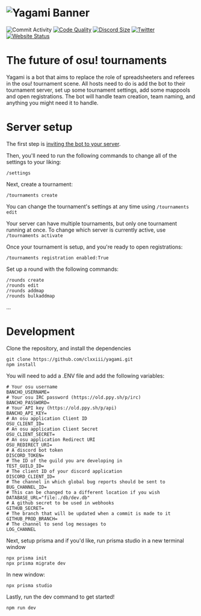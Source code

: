 # ![Yagami Banner](https://i.imgur.com/YRiIrgs.png)

![Commit Activity](https://img.shields.io/github/commit-activity/w/clxxiii/yagami?style=for-the-badge&color=F34E87&label=commits)
[![Code Quality](https://img.shields.io/lgtm/grade/javascript/github/clxxiii/yagami?color=F34E87&label=Code%20Quality&logo=LGTM&style=for-the-badge)](https://lgtm.com/projects/g/clxxiii/yagami)
[![Discord Size](https://img.shields.io/discord/958473297106985010?label=Discord&style=for-the-badge&color=F34E87&logo=discord)](https://yagami.clxxiii.dev/discord)
[![Twitter](https://img.shields.io/twitter/follow/clxxiii1?color=F34E87&label=Follow%20the%20dev&logo=Twitter&style=for-the-badge)](https://twitter.com/clxxiii1)
[![Website Status](https://img.shields.io/website?style=for-the-badge&url=https%3A%2F%2Fyagami.clxxiii.dev&up_color=F34E87&down_color=darkred)](https://yagami.clxxiii.dev)

# The future of osu! tournaments

Yagami is a bot that aims to replace the role of spreadsheeters and referees in the osu! tournament scene. All hosts need to do is add the bot to their tournament server, set up some tournament settings, add some mappools and open registrations. The bot will handle team creation, team naming, and anything you might need it to handle.

# Server setup

The first step is [inviting the bot to your server](https://yagami.clxxiii.dev/invite).

Then, you'll need to run the following commands to change all of the settings to your liking:

```
/settings
```

Next, create a tournament:

```
/tournaments create
```

You can change the tournament's settings at any time using `/tournaments edit`

Your server can have multiple tournaments, but only one tournament running at once.
To change which server is currently active, use `/tournaments activate`

Once your tournament is setup, and you're ready to open registrations:

```
/tournaments registration enabled:True
```

Set up a round with the following commands:

```
/rounds create
/rounds edit
/rounds addmap
/rounds bulkaddmap
```

...

# Development

Clone the repository, and install the dependencies

```
git clone https://github.com/clxxiii/yagami.git
npm install
```

You will need to add a .ENV file and add the following variables:

```env
# Your osu username
BANCHO_USERNAME=
# Your osu IRC password (https://old.ppy.sh/p/irc)
BANCHO_PASSWORD=
# Your API key (https://old.ppy.sh/p/api)
BANCHO_API_KEY=
# An osu application Client ID
OSU_CLIENT_ID=
# An osu application Client Secret
OSU_CLIENT_SECRET=
# An osu application Redirect URI
OSU_REDIRECT_URI=
# A discord bot token
DISCORD_TOKEN=
# The ID of the guild you are developing in
TEST_GUILD_ID=
# The client ID of your discord application
DISCORD_CLIENT_ID=
# The channel in which global bug reports should be sent to
BUG_CHANNEL_ID=
# This can be changed to a different location if you wish
DATABASE_URL="file:./db/dev.db"
# A github secret to be used in webhooks
GITHUB_SECRET=
# The branch that will be updated when a commit is made to it
GITHUB_PROD_BRANCH=
# The channel to send log messages to
LOG_CHANNEL
```

Next, setup prisma and if you'd like, run prisma studio in a new terminal window

```
npx prisma init
npx prisma migrate dev
```

In new window:

```
npx prisma studio
```

Lastly, run the dev command to get started!

```
npm run dev
```
